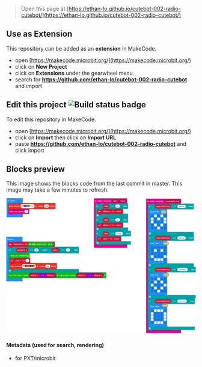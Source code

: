 
> Open this page at [https://ethan-lo.github.io/cutebot-002-radio-cutebot/](https://ethan-lo.github.io/cutebot-002-radio-cutebot/)

## Use as Extension

This repository can be added as an **extension** in MakeCode.

* open [https://makecode.microbit.org/](https://makecode.microbit.org/)
* click on **New Project**
* click on **Extensions** under the gearwheel menu
* search for **https://github.com/ethan-lo/cutebot-002-radio-cutebot** and import

## Edit this project ![Build status badge](https://github.com/ethan-lo/cutebot-002-radio-cutebot/workflows/MakeCode/badge.svg)

To edit this repository in MakeCode.

* open [https://makecode.microbit.org/](https://makecode.microbit.org/)
* click on **Import** then click on **Import URL**
* paste **https://github.com/ethan-lo/cutebot-002-radio-cutebot** and click import

## Blocks preview

This image shows the blocks code from the last commit in master.
This image may take a few minutes to refresh.

![A rendered view of the blocks](https://github.com/ethan-lo/cutebot-002-radio-cutebot/raw/master/.github/makecode/blocks.png)

#### Metadata (used for search, rendering)

* for PXT/microbit
<script src="https://makecode.com/gh-pages-embed.js"></script><script>makeCodeRender("{{ site.makecode.home_url }}", "{{ site.github.owner_name }}/{{ site.github.repository_name }}");</script>
